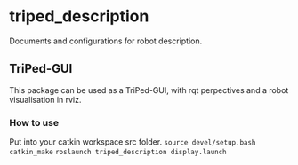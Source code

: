 # triped_description
Documents and configurations for robot description.

## TriPed-GUI
This package can be used as a TriPed-GUI, with rqt perpectives and a robot visualisation in rviz.

### How to use 
Put into your catkin workspace src folder. 
`source devel/setup.bash`
`catkin_make`
`roslaunch triped_description display.launch`  